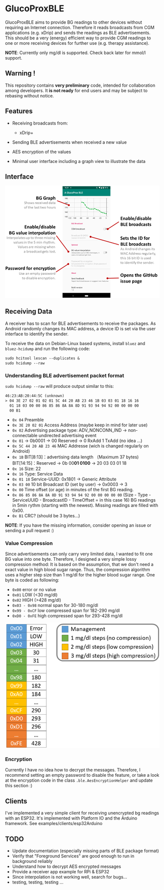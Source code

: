 # GlucoProxBLE
GlucoProxBLE aims to provide BG readings to other devices without requiring an Internet connection.
Therefore it reads broadcasts from CGM applications (e.g. xDrip) and sends the readings as BLE advertisements.
This should be a very (energy) efficient way to provide CGM readings to one or more receiving devices for further use (e.g. therapy assistance).

**NOTE**: Currently only mg/dl is supported. Check back later for mmol/l support.

## Warning !

This repository contains **very preliminary** code, intended for collaboration among developers.
It **is not ready** for end users and may be subject to rebasing without notice.

## Features
* Receiving broadcasts from:
  * xDrip+
  
* Sending BLE advertisements when received a new value
* AES encryption of the values
* Minimal user interface including a graph view to illustrate the data

## Interface
![Interface Overview](doc/interface.png)

## Receiving Data
A receiver has to scan for BLE advertisements to receive the packages.
As Android randomly changes its MAC address, a device ID is set via the user interface to identify the sender.

To receive the data on Debian-Linux based systems, install `bluez` and `bluez-hcidump` and run the following code:

```
sudo hcitool lescan --duplicates &  
sudo hcidump --raw
```

### Understanding BLE advertisement packet format
`sudo hcidump --raw` will produce output similar to this:

```
46:23:AB:20:44:5C (unknown)
> 04 3E 27 02 01 02 01 5C 44 20 AB 23 46 1B 03 03 01 18 16 16
  01 18 03 00 00 86 85 86 8A 8A 8D 91 93 94 94 92 00 00 00 00
  00 B1
``` 

* `0x 04` Preamble  
* `0x 3E 20 02 01` Access Address (maybe keep in mind for later use)
* `0x 02` Advertising package type: ADV_NONCONN_IND -> non-connectable undirected advertising event
* `0x 01` -> 0b0001 -> 00 Reserved -> 0 RxAdd 1 TxAdd (no idea ...)
* `0x 5C 44 20 AB 23 46` MAC Addresse (wich is changed regularly on Android)
* `0x 1B` BIT[8:13]：advertising data length （Maximum 37 bytes) BIT[14:15]：Reserved -> 0b 00**01 0100** -> 20
03 03 01 18
* `0x 16` Size: 22
* `0x 16` Type: Service Data
* `0x 01 18` Service-UUID: 0x1801 -> Generic Attribute
* `0x 03 00` 10 bit Broadcast ID (set by user) -> 0x0003 -> 3  
* `0x 00` Time offset (or age) in minutes of the first BG reading.
* `0x 86 85 86 8A 8A 8D 91 93 94 94 92 00 00 00 00 00` (Size - Type - ServiceUUID - BroadcastID - TimeOffset = in this case 16) BG readings in 5min rythm (starting with the newest). Missing readings are filled with 0x00.
* `0x B1` CRC? (should be 3 bytes...)


**NOTE**: If you have the missing information, consider opening an issue or sending a pull request :)

### Value Compression
Since advertisements can only carry very limited data, I wanted to fit one BG value into one byte. 
Therefore, I designed a very simple lossy compression method:
It is based on the assumption, that we don't need a exact value in high blood sugar range. 
Thus, the compression algorithm uses a higher step size than 1 mg/dl for the higher blood sugar range.
One byte is coded as following:

* `0x00` error or no value
* `0x01` LOW (<30 mg/dl)
* `0x02` HIGH (>428 mg/dl)
* `0x03 - 0x98` normal span for 30-180 mg/dl
* `0x99 - 0xCF` low compressed span for 182-290 mg/dl
* `0xD0 - 0xFE` high compressed span for 293-428 mg/dl

![Compression Illustration](doc/compression.png)

### Encryption
Currently I have no idea how to decrypt the messages.
Therefore, I recommend setting an empty password to disable the feature, or take a look at the encryption code in the class `.ble.AesEncryptionHelper` and update this section :)

## Clients
I've implemented a very simple client for receiving unencrypted bg readings with an ESP32.
It's implemented with Platform IO and the Arduino framework.
See examples/clients/esp32Arduino

## TODO
* Update documentation (especially missing parts of BLE package format)
* Verify that "Foreground Services" are good enough to run in background reliably
* Understand how to decrypt AES encrypted messages
* Provide a receiver app example for RPi & ESP32
* Since interpolation is not working well, search for bugs...
* testing, testing, testing ...

[//]: # (Note to future me: Look at this --> https://ukbaz.github.io/howto/beacon_scan_cmd_line.html)